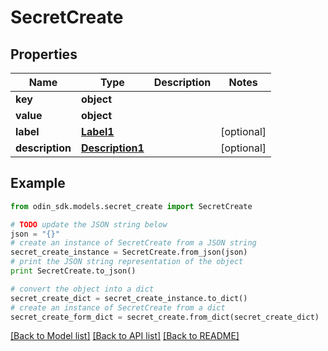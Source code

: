 # SecretCreate


## Properties

Name | Type | Description | Notes
------------ | ------------- | ------------- | -------------
**key** | **object** |  | 
**value** | **object** |  | 
**label** | [**Label1**](Label1.md) |  | [optional] 
**description** | [**Description1**](Description1.md) |  | [optional] 

## Example

```python
from odin_sdk.models.secret_create import SecretCreate

# TODO update the JSON string below
json = "{}"
# create an instance of SecretCreate from a JSON string
secret_create_instance = SecretCreate.from_json(json)
# print the JSON string representation of the object
print SecretCreate.to_json()

# convert the object into a dict
secret_create_dict = secret_create_instance.to_dict()
# create an instance of SecretCreate from a dict
secret_create_form_dict = secret_create.from_dict(secret_create_dict)
```
[[Back to Model list]](../README.md#documentation-for-models) [[Back to API list]](../README.md#documentation-for-api-endpoints) [[Back to README]](../README.md)


